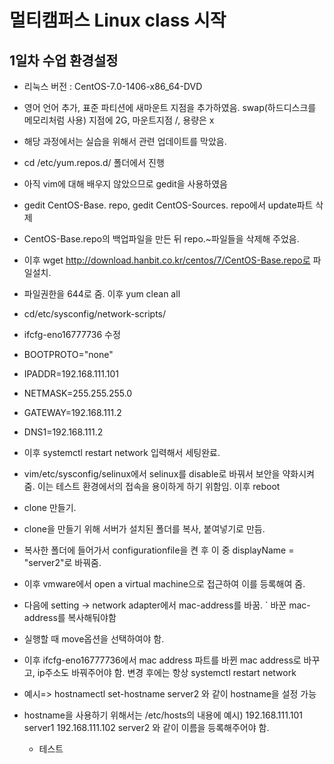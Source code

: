 # 멀티캠퍼스 Linux class 시작

## 1일차 수업 환경설정 
- 리눅스 버전 : CentOS-7.0-1406-x86_64-DVD
- 영어 언어 추가, 표준 파티션에 새마운트 지점을 추가하였음. swap(하드디스크를 메모리처럼 사용) 지점에 2G, 마운트지점 /, 용량은 x

- 해당 과정에서는 실습을 위해서 관련 업데이트를 막았음.
- cd /etc/yum.repos.d/ 폴더에서 진행
- 아직 vim에 대해 배우지 않았으므로 gedit을 사용하였음
- gedit CentOS-Base. repo, gedit CentOS-Sources. repo에서 update파트 삭제
- CentOS-Base.repo의 백업파일을 만든 뒤  repo.~파일들을 삭제해 주었음.
- 이후 wget http://download.hanbit.co.kr/centos/7/CentOS-Base.repo로 파일설치.
- 파일권한을 644로 줌. 이후 yum clean all


- cd/etc/sysconfig/network-scripts/
- ifcfg-eno16777736 수정
- BOOTPROTO="none"
- IPADDR=192.168.111.101
- NETMASK=255.255.255.0
- GATEWAY=192.168.111.2
- DNS1=192.168.111.2
- 이후 systemctl restart network 입력해서 세팅완료.

- vim/etc/sysconfig/selinux에서 selinux를 disable로 바꿔서 보안을 약화시켜줌. 이는 테스트 환경에서의 접속을 용이하게 하기 위함임. 이후 reboot



- clone 만들기.
- clone을 만들기 위해 서버가 설치된 폴더를 복사, 붙여넣기로 만듬.
- 복사한 폴더에 들어가서 configurationfile을 켠 후 이 중 displayName = "server2"로 바꿔줌.
- 이후 vmware에서 open a virtual machine으로 접근하여 이를 등록해여 줌.
- 다음에 setting -> network adapter에서 mac-address를 바꿈.
` 바꾼 mac-address를 복사해둬야함
- 실행할 때 move옵션을 선택하여야 함.

- 이후 ifcfg-eno16777736에서 mac address 파트를 바뀐 mac address로 바꾸고, ip주소도 바꿔주어야 함. 변경 후에는 항상 systemctl restart network

- 예시=> hostnamectl set-hostname server2  와 같이 hostname을 설정 가능
- hostname을 사용하기 위해서는 /etc/hosts의 내용에 예시) 192.168.111.101 server1 192.168.111.102 server2 와 같이 이름을 등록해주어야 함. 

    -   테스트